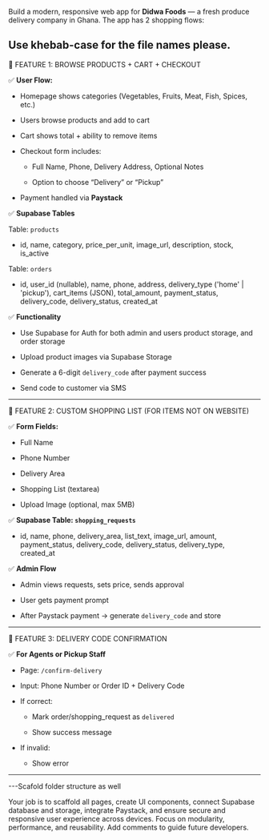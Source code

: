 Build a modern, responsive web app for **Didwa Foods** — a fresh produce delivery company in Ghana. The app has 2 shopping flows:

Use khebab-case for the file names please.
---

🌿 FEATURE 1: BROWSE PRODUCTS + CART + CHECKOUT

✅ **User Flow:**

- Homepage shows categories (Vegetables, Fruits, Meat, Fish, Spices, etc.)

- Users browse products and add to cart

- Cart shows total + ability to remove items

- Checkout form includes:

  - Full Name, Phone, Delivery Address, Optional Notes

  - Option to choose “Delivery” or “Pickup”

- Payment handled via **Paystack**

✅ **Supabase Tables**

Table: `products`

- id, name, category, price_per_unit, image_url, description, stock, is_active

Table: `orders`

- id, user_id (nullable), name, phone, address, delivery_type ('home' | 'pickup'), cart_items (JSON), total_amount, payment_status, delivery_code, delivery_status, created_at

✅ **Functionality**

- Use Supabase for Auth for both admin and users product storage, and order storage

- Upload product images via Supabase Storage

- Generate a 6-digit `delivery_code` after payment success

- Send code to customer via SMS

---

📝 FEATURE 2: CUSTOM SHOPPING LIST (FOR ITEMS NOT ON WEBSITE)

✅ **Form Fields:**

- Full Name

- Phone Number

- Delivery Area

- Shopping List (textarea)

- Upload Image (optional, max 5MB)

✅ **Supabase Table: `shopping_requests`**

- id, name, phone, delivery_area, list_text, image_url, amount, payment_status, delivery_code, delivery_status, delivery_type, created_at

✅ **Admin Flow**

- Admin views requests, sets price, sends approval

- User gets payment prompt

- After Paystack payment → generate `delivery_code` and store

---

🚚 FEATURE 3: DELIVERY CODE CONFIRMATION

✅ **For Agents or Pickup Staff**

- Page: `/confirm-delivery`

- Input: Phone Number or Order ID + Delivery Code

- If correct:

  - Mark order/shopping_request as `delivered`

  - Show success message

- If invalid:

  - Show error

---

---Scafold folder structure as well

Your job is to scaffold all pages, create UI components, connect Supabase database and storage, integrate Paystack, and ensure secure and responsive user experience across devices. Focus on modularity, performance, and reusability. Add comments to guide future developers.